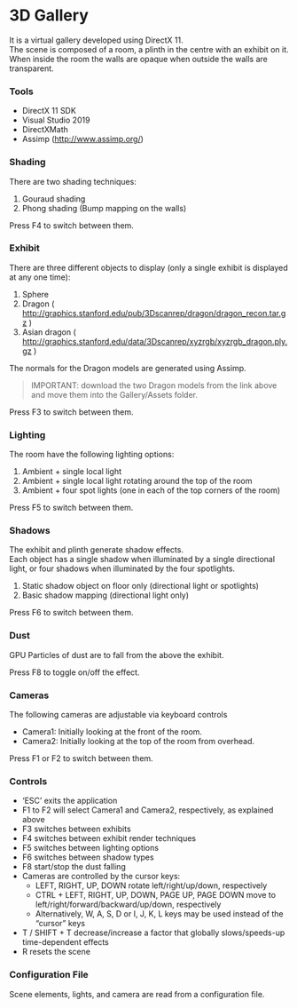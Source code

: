 # 3D Gallery

It is a virtual gallery developed using DirectX 11.  
The scene is composed of a room, a plinth in the centre with an exhibit on it.  
When inside the room the walls are opaque when outside the walls are transparent.  

### Tools

- DirectX 11 SDK
- Visual Studio 2019
- DirectXMath
- Assimp (<http://www.assimp.org/>)

### Shading

There are two shading techniques:

1. Gouraud shading
2. Phong shading (Bump mapping on the walls)

Press F4 to switch between them.

### Exhibit

There are three different objects to display (only a single exhibit is displayed at any one time):

1. Sphere
2. Dragon ( <http://graphics.stanford.edu/pub/3Dscanrep/dragon/dragon_recon.tar.gz> )
3. Asian dragon ( <http://graphics.stanford.edu/data/3Dscanrep/xyzrgb/xyzrgb_dragon.ply.gz> )

The normals for the Dragon models are generated using Assimp.

>IMPORTANT: download the two Dragon models from the link above and move them into the Gallery/Assets folder.

Press F3 to switch between them.

### Lighting

The room have the following lighting options:

1. Ambient + single local light
2. Ambient + single local light rotating around the top of the room
3. Ambient + four spot lights (one in each of the top corners of the room)

Press F5 to switch between them.

### Shadows

The exhibit and plinth generate shadow effects.  
Each object has a single shadow when illuminated by a single directional light, or four shadows when illuminated by the four spotlights.

1. Static shadow object on floor only (directional light or spotlights)
2. Basic shadow mapping (directional light only)

Press F6 to switch between them.

### Dust

GPU Particles of dust are to fall from the above the exhibit.

Press F8 to toggle on/off the effect.

### Cameras

The following cameras are adjustable via keyboard controls

- Camera1: Initially looking at the front of the room.
- Camera2: Initially looking at the top of the room from overhead.

Press F1 or F2 to switch between them.

### Controls

- ‘ESC’ exits the application
- F1 to F2 will select Camera1 and Camera2, respectively, as explained above
- F3 switches between exhibits
- F4 switches between exhibit render techniques
- F5 switches between lighting options
- F6 switches between shadow types
- F8 start/stop the dust falling
- Cameras are controlled by the cursor keys:
  - LEFT, RIGHT, UP, DOWN rotate left/right/up/down, respectively
  - CTRL + LEFT, RIGHT, UP, DOWN, PAGE UP, PAGE DOWN move to left/right/forward/backward/up/down, respectively
  - Alternatively, W, A, S, D or I, J, K, L keys may be used instead of the “cursor” keys
- T / SHIFT + T decrease/increase a factor that globally slows/speeds-up time-dependent effects
- R resets the scene

### Configuration File

Scene elements, lights, and camera are read from a configuration file.
